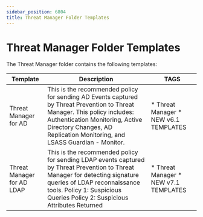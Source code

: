 ```yaml
---
sidebar_position: 6804
title: Threat Manager Folder Templates
---
```


# Threat Manager Folder Templates

The Threat Manager folder contains the following templates:

| Template | Description | TAGS |
| --- | --- | --- |
| Threat Manager for AD | This is the recommended policy for sending AD Events captured by Threat Prevention to Threat Manager. This policy includes:  Authentication Monitoring, Active Directory Changes, AD Replication Monitoring, and LSASS Guardian - Monitor. | * Threat Manager * NEW v6.1 TEMPLATES |
| Threat Manager for AD LDAP | This is the recommended policy for sending LDAP events captured by Threat Prevention to Threat Manager for detecting signature queries of LDAP reconnaissance tools.  Policy 1: Suspicious Queries  Policy 2: Suspicious Attributes Returned | * Threat Manager * NEW v7.1 TEMPLATES |